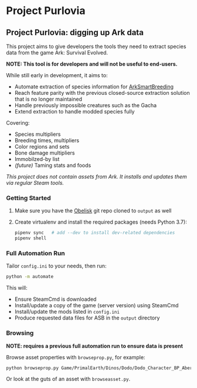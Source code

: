 # Project Purlovia

## Project Purlovia: digging up Ark data

This project aims to give developers the tools they need to extract species data from the game Ark: Survival Evolved.

**NOTE: This tool is for developers and will not be useful to end-users.**

While still early in development, it aims to:

* Automate extraction of species information for [ArkSmartBreeding](https://github.com/cadon/ARKStatsExtractor/)
* Reach feature parity with the previous closed-source extraction solution that is no longer maintained
* Handle previously impossible creatures such as the Gacha
* Extend extraction to handle modded species fully

Covering:

* Species multipliers
* Breeding times, multipliers
* Color regions and sets
* Bone damage multipliers
* Immobilzed-by list
* *(future)* Taming stats and foods

*This project does not contain assets from Ark. It installs and updates them via regular Steam tools.*

### Getting Started

1. Make sure you have the [Obelisk](https://github.com/arkutils/Obelisk) git repo cloned to `output` as well

2. Create virtualenv and install the required packages (needs Python 3.7):

   ```sh
   pipenv sync   # add --dev to install dev-related dependencies
   pipenv shell
   ```

### Full Automation Run

Tailor `config.ini` to your needs, then run:

```sh
python -m automate
```

This will:

* Ensure SteamCmd is downloaded
* Install/update a copy of the game (server version) using SteamCmd
* Install/update the mods listed in `config.ini`
* Produce requested data files for ASB in the `output` directory

### Browsing

**NOTE: requires a previous full automation run to ensure data is present**

Browse asset properties with `browseprop.py`, for example:

```sh
python browseprop.py Game/PrimalEarth/Dinos/Dodo/Dodo_Character_BP_Aberrant
```

Or look at the guts of an asset with `browseasset.py`.

